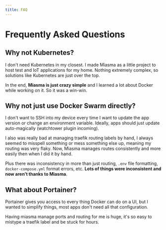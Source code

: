 ```yaml
---
title: FAQ
---
```


# Frequently Asked Questions

## Why not Kubernetes?

I don't need Kubernetes in my closest. I made Miasma as a little project to host test and IoT applications for my home. Nothing extremely complex, so solutions like Kubernetes are just over the top.

In the end, **Miasma is just crazy simple** and I learned a lot about Docker while working on it. So it was a win-win.

## Why not just use Docker Swarm directly?

I don't want to SSH into my device every time I want to update the app version or change an environment variable. Ideally, apps should just update auto-magically (watchtower plugin incoming).

I also was really bad at managing traefik routing labels by hand, I always seemed to misspell something or mess something else up, meaning my routing was very flaky. Now, Miasma manages routes consistently and more easily then when I did it by hand.

Plus there was inconsistency in more than just routing, `.env` file formatting, `docker-compose.yml` format errors, etc. **Lots of things were inconsistent and now aren't thanks to Miasma**.

## What about Portainer?

Portainer gives you access to every thing Docker can do on a UI, but I wanted to simplify things, most apps don't need all that configuration.

Having miasma manage ports and routing for me is huge, it's so easy to mistype a traefik label and be stuck for hours.
